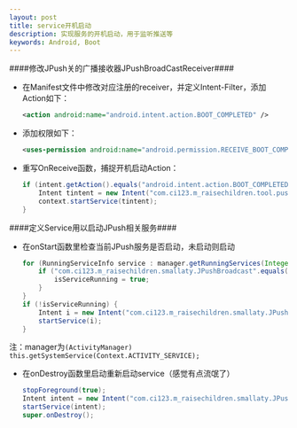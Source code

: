 ```yaml
---
layout: post
title: service开机启动
description: 实现服务的开机启动，用于监听推送等
keywords: Android, Boot
---
```



####修改JPush关的广播接收器JPushBroadCastReceiver####
+ 在Manifest文件中修改对应注册的receiver，并定义Intent-Filter，添加Action如下：


	```xml
	<action android:name="android.intent.action.BOOT_COMPLETED" />
	```


+ 添加权限如下：


	```xml
	<uses-permission android:name="android.permission.RECEIVE_BOOT_COMPLETED" />
	```


+ 重写OnReceive函数，捕捉开机启动Action：


	```java
	if (intent.getAction().equals("android.intent.action.BOOT_COMPLETED")) {
		Intent tintent = new Intent("com.ci123.m_raisechildren.tool.pushservice");
		context.startService(tintent);
	}
	```



####定义Service用以启动JPush相关服务####
+ 在onStart函数里检查当前JPush服务是否启动，未启动则启动


	```java
	for (RunningServiceInfo service : manager.getRunningServices(Integer.MAX_VALUE)) {
		if ("com.ci123.m_raisechildren.smallaty.JPushBroadcast".equals(service.service.getClassName()))	{
			isServiceRunning = true;
		}
	}
	if (!isServiceRunning) {
		Intent i = new Intent("com.ci123.m_raisechildren.smallaty.JPushBroadcast");
		startService(i);
	}
	```


注：manager为```(ActivityManager) this.getSystemService(Context.ACTIVITY_SERVICE);```


+ 在onDestroy函数里启动重新启动service（感觉有点流氓了）


	```java
	stopForeground(true);
	Intent intent = new Intent("com.ci123.m_raisechildren.smallaty.JPushBroadcast");
	startService(intent);
	super.onDestroy();	
	```
